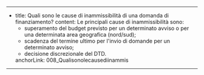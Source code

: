 ---
  - title: Quali sono le cause di inammissibilità di una domanda di finanziamento?
    content: Le principali cause di inammissibilità sono:<ul><li>superamento del budget previsto per un determinato avviso o per una determinata area geografica (nord/sud);</li><li>scadenza del termine ultimo per l'invio di domande per un determinato avviso;</li><li>decisione discrezionale del DTD.</li></ul>
    anchorLink: 008_Qualisonolecausediinammis
---